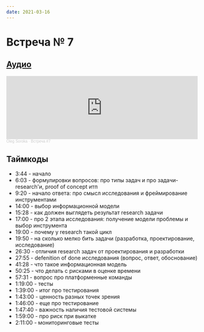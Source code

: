 ```yaml
---
date: 2021-03-16
---
```

# Встреча № 7

<!-- more -->
## [Аудио](https://soundcloud.com/oleg-soroka/vstrecha-7)

<iframe width="100%" height="166" scrolling="no" frameborder="no" allow="autoplay" src="https://w.soundcloud.com/player/?url=https%3A//api.soundcloud.com/tracks/1630941864&color=%23ff5500&auto_play=false&hide_related=false&show_comments=true&show_user=true&show_reposts=false&show_teaser=true"></iframe><div style="font-size: 10px; color: #cccccc;line-break: anywhere;word-break: normal;overflow: hidden;white-space: nowrap;text-overflow: ellipsis; font-family: Interstate,Lucida Grande,Lucida Sans Unicode,Lucida Sans,Garuda,Verdana,Tahoma,sans-serif;font-weight: 100;"><a href="https://soundcloud.com/oleg-soroka" title="Oleg Soroka" target="_blank" style="color: #cccccc; text-decoration: none;">Oleg Soroka</a> · <a href="https://soundcloud.com/oleg-soroka/vstrecha-7" title="Встреча #7" target="_blank" style="color: #cccccc; text-decoration: none;">Встреча #7</a></div>

<!-- more -->

## Таймкоды

- 3:44 - начало
- 6:03 - формулировки вопросов: про типы задач и про задачи-research'и, proof of concept итп
- 9:20 - начало ответа: про смысл исследования и фреймирование инструментами
- 14:00 - выбор информационной модели
- 15:28 - как должен выглядеть результат research задачи
- 17:00 - про 2 этапа исследования: получение модели проблемы и выбор инструмента
- 19:00 - почему у research такой цикл
- 19:50 - на сколько мелко бить задачи (разработка, проектирование, исследование)
- 26:30 - отличия research задач от проектирования и разработки
- 27:55 - defenition of done исследования (вопрос, ответ, обоснование)
- 41:28 - что такое информационная модель
- 50:25 - что делать с рисками в оценке времени
- 57:31 - вопрос про платформенные команды
- 1:19:00 - тесты
- 1:39:00 - итог про тестирования
- 1:43:00 - ценность разных точек зрения
- 1:46:00 - еще про тестирование
- 1:47:40 - важность наличия тестовой системы
- 1:59:00 - про риск при выкатке
- 2:11:00 - мониторинговые тесты
